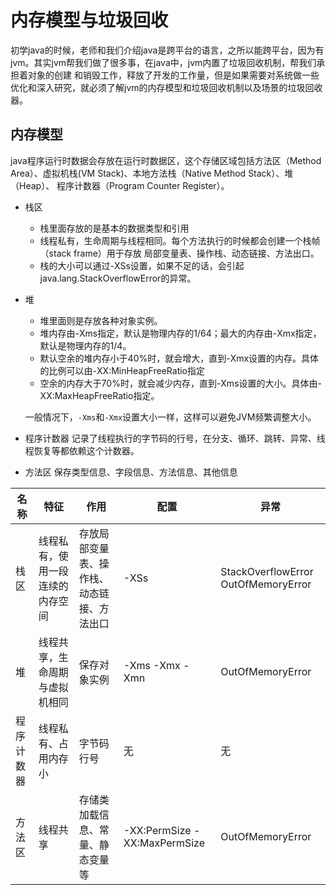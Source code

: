 # 内存模型与垃圾回收
初学java的时候，老师和我们介绍java是跨平台的语言，之所以能跨平台，因为有jvm。其实jvm帮我们做了很多事，在java中，jvm内置了垃圾回收机制，帮我们承担着对象的创建
和销毁工作，释放了开发的工作量，但是如果需要对系统做一些优化和深入研究，就必须了解jvm的内存模型和垃圾回收机制以及场景的垃圾回收器。

## 内存模型
java程序运行时数据会存放在运行时数据区，这个存储区域包括方法区（Method Area）、虚拟机栈(VM Stack)、本地方法栈（Native Method Stack）、堆（Heap）、
程序计数器（Program Counter Register）。

- 栈区

  - 栈里面存放的是基本的数据类型和引用
  - 线程私有，生命周期与线程相同。每个方法执行的时候都会创建一个栈帧（stack frame）用于存放 局部变量表、操作栈、动态链接、方法出口。
  - 栈的大小可以通过-XSs设置，如果不足的话，会引起java.lang.StackOverflowError的异常。

- 堆

  - 堆里面则是存放各种对象实例。
  - 堆内存由-Xms指定，默认是物理内存的1/64；最大的内存由-Xmx指定，默认是物理内存的1/4。
  - 默认空余的堆内存小于40%时，就会增大，直到-Xmx设置的内存。具体的比例可以由-XX:MinHeapFreeRatio指定
  - 空余的内存大于70%时，就会减少内存，直到-Xms设置的大小。具体由-XX:MaxHeapFreeRatio指定。
  
  一般情况下，`-Xms`和`-Xmx`设置大小一样，这样可以避免JVM频繁调整大小。
  
- 程序计数器
记录了线程执行的字节码的行号，在分支、循环、跳转、异常、线程恢复等都依赖这个计数器。

- 方法区
保存类型信息、字段信息、方法信息、其他信息

|名称 |特征 |作用 |配置 |异常 |
|- |-|-|-|-|
|栈区 |线程私有，使用一段连续的内存空间|存放局部变量表、操作栈、动态链接、方法出口|-XSs |StackOverflowError OutOfMemoryError|
|堆|线程共享，生命周期与虚拟机相同|保存对象实例|-Xms -Xmx -Xmn|OutOfMemoryError|
|程序计数器|线程私有、占用内存小|字节码行号|无|无|
|方法区|线程共享|存储类加载信息、常量、静态变量等|-XX:PermSize -XX:MaxPermSize|OutOfMemoryError|
